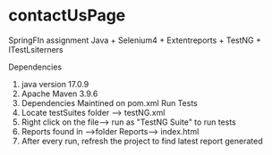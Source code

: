 # contactUsPage
 SpringFIn assignment
Java + Selenium4 + Extentreports + TestNG + ITestLsiterners



Dependencies 
1. java version 17.0.9
2. Apache Maven 3.9.6
3. Dependencies Maintined on pom.xml
Run Tests
 1. Locate testSuites folder --> testNG.xml
 2. Right click on the file--> run as "TestNG Suite" to run tests 
 3. Reports found in -->folder Reports--> index.html
 4. After every run, refresh the project to find latest report generated 
